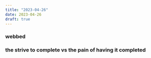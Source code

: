 ```yaml
---
title: "2023-04-26"
date: 2023-04-26
draft: true
---
```


### webbed

### the strive to complete vs the pain of having it completed